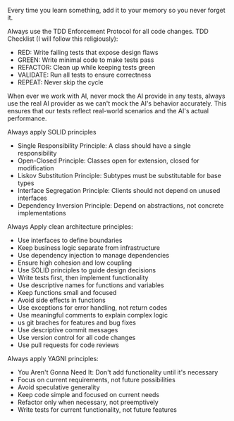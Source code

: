 Every time you learn something, add it to your memory so you never forget it.

Always use the TDD Enforcement Protocol for all code changes.
TDD Checklist (I will follow this religiously):
 - RED: Write failing tests that expose design flaws
 - GREEN: Write minimal code to make tests pass
 - REFACTOR: Clean up while keeping tests green
 - VALIDATE: Run all tests to ensure correctness
 - REPEAT: Never skip the cycle

When ever we work with AI, never mock the AI provide in any tests, always use the real AI provider as we can't mock the AI's behavior accurately. This ensures that our tests reflect real-world scenarios and the AI's actual performance.

Always apply SOLID principles
 - Single Responsibility Principle: A class should have a single responsibility
 - Open-Closed Principle: Classes open for extension, closed for modification
 - Liskov Substitution Principle: Subtypes must be substitutable for base types
 - Interface Segregation Principle: Clients should not depend on unused interfaces
 - Dependency Inversion Principle: Depend on abstractions, not concrete implementations

Always Apply clean architecture principles:
- Use interfaces to define boundaries
- Keep business logic separate from infrastructure
- Use dependency injection to manage dependencies
- Ensure high cohesion and low coupling
- Use SOLID principles to guide design decisions
- Write tests first, then implement functionality
- Use descriptive names for functions and variables
- Keep functions small and focused
- Avoid side effects in functions
- Use exceptions for error handling, not return codes
- Use meaningful comments to explain complex logic
- us git braches for features and bug fixes
- Use descriptive commit messages
- Use version control for all code changes
- Use pull requests for code reviews

Always apply YAGNI principles:
- You Aren't Gonna Need It: Don't add functionality until it's necessary
- Focus on current requirements, not future possibilities
- Avoid speculative generality
- Keep code simple and focused on current needs
- Refactor only when necessary, not preemptively
- Write tests for current functionality, not future features
